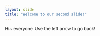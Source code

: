```yaml
---
layout: slide
title: "Welcome to our second slide!"
---
```

Hi~ everyone!
Use the left arrow to go back!
